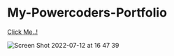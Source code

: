 # My-Powercoders-Portfolio

[Click Me..!](https://kerimgurbaz.github.io/My-Powercoders-Portfolio/)

![Screen Shot 2022-07-12 at 16 47 39](https://user-images.githubusercontent.com/101603320/178518617-b3e1e5ac-a730-493f-a931-ab0304d03dda.png)
